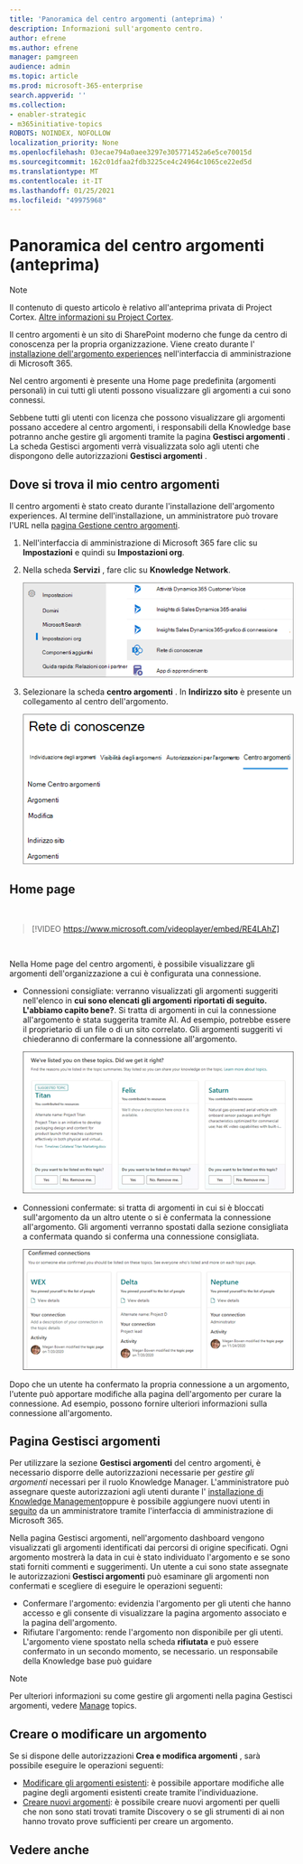 ```yaml
---
title: 'Panoramica del centro argomenti (anteprima) '
description: Informazioni sull'argomento centro.
author: efrene
ms.author: efrene
manager: pamgreen
audience: admin
ms.topic: article
ms.prod: microsoft-365-enterprise
search.appverid: ''
ms.collection:
- enabler-strategic
- m365initiative-topics
ROBOTS: NOINDEX, NOFOLLOW
localization_priority: None
ms.openlocfilehash: 03ecae794a0aee3297e305771452a6e5ce70015d
ms.sourcegitcommit: 162c01dfaa2fdb3225ce4c24964c1065ce22ed5d
ms.translationtype: MT
ms.contentlocale: it-IT
ms.lasthandoff: 01/25/2021
ms.locfileid: "49975968"
---
```

# <a name="topic-center-overview-preview"></a>Panoramica del centro argomenti (anteprima)

> [!Note] 
> Il contenuto di questo articolo è relativo all'anteprima privata di Project Cortex. [Altre informazioni su Project Cortex](https://aka.ms/projectcortex).

Il centro argomenti è un sito di SharePoint moderno che funge da centro di conoscenza per la propria organizzazione. Viene creato durante l' [installazione dell'argomento experiences](set-up-topic-experiences.md) nell'interfaccia di amministrazione di Microsoft 365.

Nel centro argomenti è presente una Home page predefinita (argomenti personali) in cui tutti gli utenti possono visualizzare gli argomenti a cui sono connessi. 

Sebbene tutti gli utenti con licenza che possono visualizzare gli argomenti possano accedere al centro argomenti, i responsabili della Knowledge base potranno anche gestire gli argomenti tramite la pagina **Gestisci argomenti** . La scheda Gestisci argomenti verrà visualizzata solo agli utenti che dispongono delle autorizzazioni **Gestisci argomenti** . 

## <a name="where-is-my-topic-center"></a>Dove si trova il mio centro argomenti

Il centro argomenti è stato creato durante l'installazione dell'argomento experiences. Al termine dell'installazione, un amministratore può trovare l'URL nella [pagina Gestione centro argomenti](https://docs.microsoft.com/microsoft-365/knowledge/topic-experiences-administration#to-access-topics-management-settings).


1. Nell'interfaccia di amministrazione di Microsoft 365 fare clic su **Impostazioni** e quindi su **Impostazioni org**.
2. Nella scheda **Servizi** , fare clic su **Knowledge Network**.

    ![Connettere le persone alla conoscenza](../media/admin-org-knowledge-options-completed.png) </br>

3. Selezionare la scheda **centro argomenti** . In **Indirizzo sito** è presente un collegamento al centro dell'argomento.

    ![Knowledge-Network-Settings](../media/knowledge-network-settings-topic-center.png) </br>



## <a name="home-page"></a>Home page

</br>

> [!VIDEO https://www.microsoft.com/videoplayer/embed/RE4LAhZ]  

</br>


Nella Home page del centro argomenti, è possibile visualizzare gli argomenti dell'organizzazione a cui è configurata una connessione.

- Connessioni consigliate: verranno visualizzati gli argomenti suggeriti nell'elenco in **cui sono elencati gli argomenti riportati di seguito. L'abbiamo capito bene?**. Si tratta di argomenti in cui la connessione all'argomento è stata suggerita tramite AI. Ad esempio, potrebbe essere il proprietario di un file o di un sito correlato. Gli argomenti suggeriti vi chiederanno di confermare la connessione all'argomento.

   ![Connessioni consigliate](../media/knowledge-management/my-topics.png) </br>
 
- Connessioni confermate: si tratta di argomenti in cui si è bloccati sull'argomento da un altro utente o si è confermata la connessione all'argomento. Gli argomenti verranno spostati dalla sezione consigliata a confermata quando si conferma una connessione consigliata.
 
   ![Argomenti convalidati](../media/knowledge-management/my-topics-confirmed.png) </br>

Dopo che un utente ha confermato la propria connessione a un argomento, l'utente può apportare modifiche alla pagina dell'argomento per curare la connessione. Ad esempio, possono fornire ulteriori informazioni sulla connessione all'argomento.


## <a name="manage-topics-page"></a>Pagina Gestisci argomenti

Per utilizzare la sezione **Gestisci argomenti** del centro argomenti, è necessario disporre delle autorizzazioni necessarie per *gestire gli argomenti* necessari per il ruolo Knowledge Manager. L'amministratore può assegnare queste autorizzazioni agli utenti durante l' [installazione di Knowledge Management](set-up-topic-experiences.md)oppure è possibile aggiungere nuovi utenti in [seguito](topic-experiences-knowledge-rules.md) da un amministratore tramite l'interfaccia di amministrazione di Microsoft 365.

Nella pagina Gestisci argomenti, nell'argomento dashboard vengono visualizzati gli argomenti identificati dai percorsi di origine specificati. Ogni argomento mostrerà la data in cui è stato individuato l'argomento e se sono stati forniti commenti e suggerimenti. Un utente a cui sono state assegnate le autorizzazioni **Gestisci argomenti** può esaminare gli argomenti non confermati e scegliere di eseguire le operazioni seguenti:
- Confermare l'argomento: evidenzia l'argomento per gli utenti che hanno accesso e gli consente di visualizzare la pagina argomento associato e la pagina dell'argomento.
- Rifiutare l'argomento: rende l'argomento non disponibile per gli utenti. L'argomento viene spostato nella scheda **rifiutata** e può essere confermato in un secondo momento, se necessario. un responsabile della Knowledge base può guidare 

> [!Note] 
> Per ulteriori informazioni su come gestire gli argomenti nella pagina Gestisci argomenti, vedere [Manage](manage-topics.md) topics.


## <a name="create-or-edit-a-topic"></a>Creare o modificare un argomento

Se si dispone delle autorizzazioni **Crea e modifica argomenti** , sarà possibile eseguire le operazioni seguenti:

- [Modificare gli argomenti esistenti](edit-a-topic.md): è possibile apportare modifiche alle pagine degli argomenti esistenti create tramite l'individuazione.
- [Creare nuovi argomenti](create-a-topic.md): è possibile creare nuovi argomenti per quelli che non sono stati trovati tramite Discovery o se gli strumenti di ai non hanno trovato prove sufficienti per creare un argomento.






## <a name="see-also"></a>Vedere anche



  






